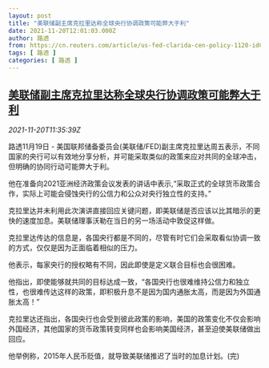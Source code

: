 ```yaml
---
layout: post
title: "美联储副主席克拉里达称全球央行协调政策可能弊大于利"
date: 2021-11-20T12:01:03.000Z
author: 路透
from: https://cn.reuters.com/article/us-fed-clarida-cen-policy-1120-idCNKBS2I508M
tags: [ 路透 ]
categories: [ 路透 ]
---
```

<!--1637409663000-->
[美联储副主席克拉里达称全球央行协调政策可能弊大于利](https://cn.reuters.com/article/us-fed-clarida-cen-policy-1120-idCNKBS2I508M)
------

<div>
<div><i>2021-11-20T11:35:39Z</i></div><p>路透11月19日 - 美国联邦储备委员会(美联储/FED)副主席克拉里达周五表示，不同国家的央行可以有效地分享分析，并可能采取类似的政策来应对共同的全球冲击，但明确的协同行动可能弊大于利。</p><p>他在准备向2021亚洲经济政策会议发表的讲话中表示,“采取正式的全球货币政策合作，实际上可能会侵蚀央行的公信力和公众对央行独立性的支持。”</p><p>克拉里达并未利用此次演讲直接回应关键问题，即美联储是否应该以比其暗示的更快的速度加息。美联储理事沃勒在当日的另一场活动中敦促这样做。</p><p>克拉里达传达的信息是，各国央行都是不同的，尽管有时它们会采取看似协调一致的方式，仅仅是因为正面临着相似的压力。</p><p>他表示，每家央行的授权略有不同，因此即使是定义联合目标也会很困难。</p><p>他指出，即使能够就共同的目标达成一致，“各国央行也很难维持公信力和独立性，也很难传达这样的政策，即积极升息不是因为国内通胀太高，而是因为外国通胀太高！”</p><p>克拉里达还指出，各国央行也会受到彼此政策的影响，美国的政策变化不仅会影响外国经济，其他国家的货币政策转变同样也会影响美国经济，甚至迫使美联储做出回应。</p><p>他举例称，2015年人民币贬值，就导致美联储推迟了当时的加息计划。(完)</p>
</div>
